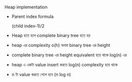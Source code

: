 Heap implementation
- Parent index formula
    
    (child index-1)/2
    
- Heap হতে হলে complete binary tree হতে হয়
- heap এর complexity o(h) অথবা binary tree এর height
- complete binary tree এর height equivalent হয়ে থাকে log(n) এর
- heap এ একটা value insert করতে log(n) complexity হয়ে থাকে
- n টা value করতে গেলে হবে (n log n)
